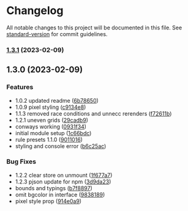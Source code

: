 # Changelog

All notable changes to this project will be documented in this file. See [standard-version](https://github.com/conventional-changelog/standard-version) for commit guidelines.

### [1.3.1](https://github.com/craigwh10/cellular-automata-react/compare/v1.3.0...v1.3.1) (2023-02-09)

## 1.3.0 (2023-02-09)


### Features

* 1.0.2 updated readme ([6b78650](https://github.com/craigwh10/cellular-automata-react/commit/6b786507b30eab0089bf86947865e84420f6ed6d))
* 1.0.9 pixel styling ([c9134e8](https://github.com/craigwh10/cellular-automata-react/commit/c9134e8b274c7d3e0de956d140255658480f9413))
* 1.1.3 removed race conditions and unnecc rerenders ([f72611b](https://github.com/craigwh10/cellular-automata-react/commit/f72611b993cf12e92d86f55a21c3970589d54f4a))
* 1.2.1 uneven grids ([29cadb9](https://github.com/craigwh10/cellular-automata-react/commit/29cadb9b798ae13a1cd79ad5910b6177a598aba3))
* conways working ([0931f34](https://github.com/craigwh10/cellular-automata-react/commit/0931f34b8fb75847a081c51bb26d2a416bce8055))
* initial module setup ([1c66bdc](https://github.com/craigwh10/cellular-automata-react/commit/1c66bdc57d55a25d4cdf632e683ee4e05b672db7))
* rule presets 1.1.0 ([9011016](https://github.com/craigwh10/cellular-automata-react/commit/9011016898580de2629e33d28eb9b63fdecf5bff))
* styling and console error ([b6c25ac](https://github.com/craigwh10/cellular-automata-react/commit/b6c25ac0127147ff3ddad9d2dc923e4508542beb))


### Bug Fixes

* 1.2.2 clear store on unmount ([1f677a7](https://github.com/craigwh10/cellular-automata-react/commit/1f677a722567bc014abb37817881f858c18914a8))
* 1.2.3 pjson update for npm ([3d9da23](https://github.com/craigwh10/cellular-automata-react/commit/3d9da23ed84326e3779d8ee2df6882e15b76b3d5))
* bounds and typings ([b7f8897](https://github.com/craigwh10/cellular-automata-react/commit/b7f8897c600f33c0cf1ee3d6c73d9a092c788ff9))
* omit bgcolor in interface ([9838189](https://github.com/craigwh10/cellular-automata-react/commit/9838189fc002b65149befdd05e505ddbced5579b))
* pixel style prop ([914e0a9](https://github.com/craigwh10/cellular-automata-react/commit/914e0a914a7937e3bc2fb7b15fe491e5e9377284))
